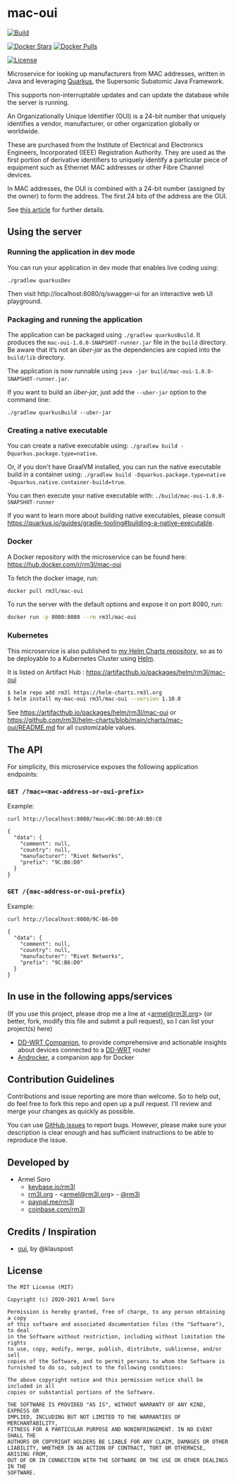 # mac-oui

[![Build](https://github.com/rm3l/mac-oui/workflows/Build%20and%20Publish%20Docker%20Image/badge.svg)](https://github.com/rm3l/mac-oui/actions?query=workflow%3A%22Build+and+Publish+Docker+Image%22)

<!-- [![Heroku](https://img.shields.io/badge/heroku-deployed%20on%20free%20dyno-blue.svg)](https://mac-oui-api.herokuapp.com/graphiql) -->

[![Docker Stars](https://img.shields.io/docker/stars/rm3l/mac-oui.svg)](https://hub.docker.com/r/rm3l/mac-oui)
[![Docker Pulls](https://img.shields.io/docker/pulls/rm3l/mac-oui.svg)](https://hub.docker.com/r/rm3l/mac-oui)

[![License](https://img.shields.io/badge/license-MIT-green.svg?style=flat)](https://github.com/rm3l/mac-oui/blob/master/LICENSE)


Microservice for looking up manufacturers from MAC addresses, written in Java
and leveraging [Quarkus](https://quarkus.io/), the Supersonic Subatomic Java Framework.

This supports non-interruptable updates and can update the database while the server is running.

An Organizationally Unique Identifier (OUI) is a 24-bit number that uniquely identifies a vendor,
manufacturer, or other organization globally or worldwide.

These are purchased from the Institute of Electrical and Electronics Engineers, Incorporated (IEEE) Registration Authority. 
They are used as the first portion of derivative identifiers to uniquely identify a particular piece of equipment such as Ethernet MAC addresses or other Fibre Channel devices.

In MAC addresses, the OUI is combined with a 24-bit number (assigned by the owner) to form the address.
The first 24 bits of the address are the OUI.

See [this article](http://en.wikipedia.org/wiki/Organizationally_unique_identifier) for further details.


## Using the server

### Running the application in dev mode

You can run your application in dev mode that enables live coding using:
```
./gradlew quarkusDev
```

Then visit http://localhost:8080/q/swagger-ui for an interactive web UI playground.

### Packaging and running the application

The application can be packaged using `./gradlew quarkusBuild`.
It produces the `mac-oui-1.0.0-SNAPSHOT-runner.jar` file in the `build` directory.
Be aware that it’s not an _über-jar_ as the dependencies are copied into the `build/lib` directory.

The application is now runnable using `java -jar build/mac-oui-1.0.0-SNAPSHOT-runner.jar`.

If you want to build an _über-jar_, just add the `--uber-jar` option to the command line:
```
./gradlew quarkusBuild --uber-jar
```

### Creating a native executable

You can create a native executable using: `./gradlew build -Dquarkus.package.type=native`.

Or, if you don't have GraalVM installed, you can run the native executable build in a container using: `./gradlew build -Dquarkus.package.type=native -Dquarkus.native.container-build=true`.

You can then execute your native executable with: `./build/mac-oui-1.0.0-SNAPSHOT-runner`

If you want to learn more about building native executables, please consult https://quarkus.io/guides/gradle-tooling#building-a-native-executable.

### Docker

A Docker repository with the microservice can be found here: https://hub.docker.com/r/rm3l/mac-oui

To fetch the docker image, run:

```bash
docker pull rm3l/mac-oui
```

To run the server with the default options and expose it on port 8080, run:

```bash
docker run -p 8080:8080 --rm rm3l/mac-oui
```

### Kubernetes

This microservice is also published to [my Helm Charts repository](https://helm-charts.rm3l.org/), so as to be deployable to a Kubernetes Cluster using [Helm](https://helm.sh/).

It is listed on Artifact Hub : https://artifacthub.io/packages/helm/rm3l/mac-oui

```bash
$ helm repo add rm3l https://helm-charts.rm3l.org
$ helm install my-mac-oui rm3l/mac-oui --version 1.10.0
```

See https://artifacthub.io/packages/helm/rm3l/mac-oui or https://github.com/rm3l/helm-charts/blob/main/charts/mac-oui/README.md for
all customizable values.


## The API

For simplicity, this microservice exposes the following application endpoints:

### `GET /?mac=<mac-address-or-oui-prefix>`

Example:

```
curl http://localhost:8080/?mac=9C:B6:D0:A0:B0:C0

{
  "data": {
    "comment": null,
    "country": null,
    "manufacturer": "Rivet Networks",
    "prefix": "9C:B6:D0"
  }
}
```

### `GET /{mac-address-or-oui-prefix}`

Example:

```
curl http://localhost:8080/9C-B6-D0

{
  "data": {
    "comment": null,
    "country": null,
    "manufacturer": "Rivet Networks",
    "prefix": "9C:B6:D0"
  }
}
```

## In use in the following apps/services

(If you use this project, please drop me a line at &lt;armel@rm3l.org&gt; 
(or better, fork, modify this file and submit a pull request), so I can list your project(s) here)

* [DD-WRT Companion](https://ddwrt-companion.app), to provide comprehensive and actionable insights about devices connected to a [DD-WRT](https://dd-wrt.com/) router 
* [Androcker](https://play.google.com/store/apps/details?id=org.rm3l.container_companion), a companion app for Docker


## Contribution Guidelines

Contributions and issue reporting are more than welcome. So to help out, do feel free to fork this repo and open up a pull request.
I'll review and merge your changes as quickly as possible.

You can use [GitHub issues](https://github.com/rm3l/mac-oui/issues) to report bugs.
However, please make sure your description is clear enough and has sufficient instructions to be able to reproduce the issue.


## Developed by

* Armel Soro
  * [keybase.io/rm3l](https://keybase.io/rm3l)
  * [rm3l.org](https://rm3l.org) - &lt;armel@rm3l.org&gt; - [@rm3l](https://twitter.com/rm3l)
  * [paypal.me/rm3l](https://paypal.me/rm3l)
  * [coinbase.com/rm3l](https://www.coinbase.com/rm3l)


## Credits / Inspiration

* [oui](https://github.com/klauspost/oui), by @klauspost


## License

    The MIT License (MIT)

    Copyright (c) 2020-2021 Armel Soro

    Permission is hereby granted, free of charge, to any person obtaining a copy
    of this software and associated documentation files (the "Software"), to deal
    in the Software without restriction, including without limitation the rights
    to use, copy, modify, merge, publish, distribute, sublicense, and/or sell
    copies of the Software, and to permit persons to whom the Software is
    furnished to do so, subject to the following conditions:

    The above copyright notice and this permission notice shall be included in all
    copies or substantial portions of the Software.

    THE SOFTWARE IS PROVIDED "AS IS", WITHOUT WARRANTY OF ANY KIND, EXPRESS OR
    IMPLIED, INCLUDING BUT NOT LIMITED TO THE WARRANTIES OF MERCHANTABILITY,
    FITNESS FOR A PARTICULAR PURPOSE AND NONINFRINGEMENT. IN NO EVENT SHALL THE
    AUTHORS OR COPYRIGHT HOLDERS BE LIABLE FOR ANY CLAIM, DAMAGES OR OTHER
    LIABILITY, WHETHER IN AN ACTION OF CONTRACT, TORT OR OTHERWISE, ARISING FROM,
    OUT OF OR IN CONNECTION WITH THE SOFTWARE OR THE USE OR OTHER DEALINGS IN THE
    SOFTWARE.
